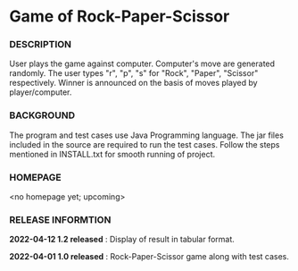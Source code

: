 # Game of Rock-Paper-Scissor

### DESCRIPTION

User plays the game against computer. Computer's move are generated randomly.
The user types "r", "p", "s" for "Rock", "Paper", "Scissor" respectively.
Winner is announced on the basis of moves played by player/computer.

### BACKGROUND

The program and test cases use Java Programming language. The jar files included in the source are required to run the test cases. Follow the steps mentioned in INSTALL.txt for smooth running of project.

### HOMEPAGE

<no homepage yet; upcoming>

### RELEASE INFORMTION

**2022-04-12 1.2 released** : Display of result in tabular format.

**2022-04-01 1.0 released** : Rock-Paper-Scissor game along with test cases.
